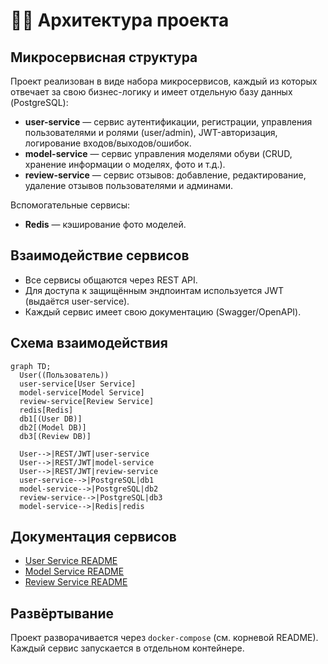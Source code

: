 # 🧑‍💻 Архитектура проекта

## Микросервисная структура

Проект реализован в виде набора микросервисов, каждый из которых отвечает за свою бизнес-логику и имеет отдельную базу данных (PostgreSQL):

- **user-service** — сервис аутентификации, регистрации, управления пользователями и ролями (user/admin), JWT-авторизация, логирование входов/выходов/ошибок.
- **model-service** — сервис управления моделями обуви (CRUD, хранение информации о моделях, фото и т.д.).
- **review-service** — сервис отзывов: добавление, редактирование, удаление отзывов пользователями и админами.

Вспомогательные сервисы:
- **Redis** — кэширование фото моделей.

## Взаимодействие сервисов

- Все сервисы общаются через REST API.
- Для доступа к защищённым эндпоинтам используется JWT (выдаётся user-service).
- Каждый сервис имеет свою документацию (Swagger/OpenAPI).

## Схема взаимодействия

```mermaid
graph TD;
  User((Пользователь))
  user-service[User Service]
  model-service[Model Service]
  review-service[Review Service]
  redis[Redis]
  db1[(User DB)]
  db2[(Model DB)]
  db3[(Review DB)]

  User-->|REST/JWT|user-service
  User-->|REST/JWT|model-service
  User-->|REST/JWT|review-service
  user-service-->|PostgreSQL|db1
  model-service-->|PostgreSQL|db2
  review-service-->|PostgreSQL|db3
  model-service-->|Redis|redis
```

## Документация сервисов

- [User Service README](../../user-service/README.md)
- [Model Service README](../../model-service/README.md)
- [Review Service README](../../review-service/README.md)

## Развёртывание

Проект разворачивается через `docker-compose` (см. корневой README). Каждый сервис запускается в отдельном контейнере.

